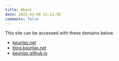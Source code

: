 ```yaml
---
title: About
date: 2025-01-04 13:11:50
comments: false
---
```


This site can be accessed with these domains below.

- [keunlas.net](https://keunlas.net)
- [blog.keunlas.net](https://blog.keunlas.net)
- [keunlas.github.io](https://keunlas.github.io)